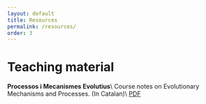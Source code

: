 ```yaml
---
layout: default
title: Resources
permalink: /resources/
order: 3
---
```


# Teaching material
**Processos i Mecanismes Evolutius**\\
Course notes on Evolutionary Mechanisms and Processes. (In Catalan)\\
[PDF](https://drive.google.com/uc?export=download&id=1QSC1axeGLP7noyhn4hNTc78Sb1M1c8ce)
